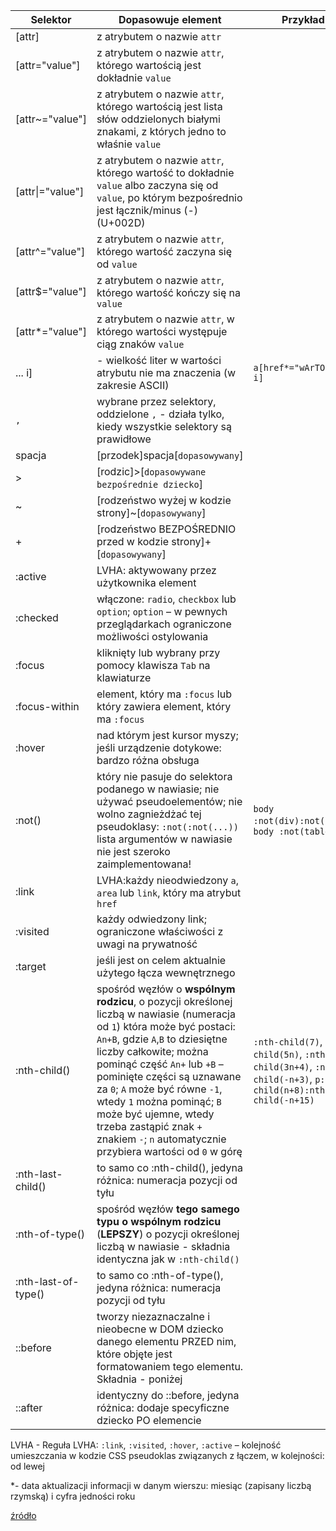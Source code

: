Selektor|Dopasowuje element|Przykład
---|---|---
[attr]|z atrybutem o nazwie `attr`
[attr="value"]|z atrybutem o nazwie `attr`, którego wartością jest dokładnie `value`
[attr~="value"]|z atrybutem o nazwie `attr`, którego wartością jest lista słów oddzielonych białymi znakami, z których jedno to właśnie `value`
[attr\|="value"]|z atrybutem o nazwie `attr`, którego wartość to dokładnie `value` albo zaczyna się od `value`, po którym bezpośrednio jest łącznik/minus (-) (U+002D)
[attr^="value"]|z atrybutem o nazwie `attr`, którego wartość zaczyna się od `value`
[attr$="value"]|z atrybutem o nazwie `attr`, którego wartość kończy się na `value`
[attr*="value"]|z atrybutem o nazwie `attr`, w którego wartości występuje ciąg znaków `value`
... i]|- wielkość liter w wartości atrybutu nie ma znaczenia (w zakresie ASCII)|`a[href*="wArTOsc" i]`
`,`|wybrane przez selektory, oddzielone `,` - działa tylko, kiedy wszystkie selektory są prawidłowe
spacja|[przodek]spacja[`dopasowywany`]
\>|[rodzic]>[`dopasowywane bezpośrednie dziecko`]
~|[rodzeństwo wyżej w kodzie strony]~[`dopasowywany`]
+|[rodzeństwo BEZPOŚREDNIO przed w kodzie strony]+[`dopasowywany`]
:active|LVHA: aktywowany przez użytkownika element
:checked|włączone: `radio`, `checkbox` lub `option`; `option` – w pewnych przeglądarkach ograniczone możliwości ostylowania
:focus|kliknięty lub wybrany przy pomocy klawisza `Tab` na klawiaturze
:focus-within|element, który ma `:focus` lub który zawiera element, który ma `:focus`
:hover|nad którym jest kursor myszy; jeśli urządzenie dotykowe: bardzo różna obsługa
:not()|który nie pasuje do selektora podanego w nawiasie; nie używać pseudoelementów; nie wolno zagnieżdżać tej pseudoklasy: `:not(:not(...))` lista argumentów w nawiasie nie jest szeroko zaimplementowana!|`body :not(div):not(span)`, `body :not(table) a`
:link|LVHA:każdy nieodwiedzony `a`, `area` lub `link`, który ma atrybut `href`
:visited|każdy odwiedzony link; ograniczone właściwości z uwagi na prywatność
:target|jeśli jest on celem aktualnie użytego łącza wewnętrznego
:nth-child()|spośród węzłów o **wspólnym rodzicu**, o pozycji określonej liczbą w nawiasie (numeracja od `1`) która może być postaci: `An+B`, gdzie `A`,`B` to dziesiętne liczby całkowite; można pominąć część `An+` lub `+B` – pominięte części są uznawane za `0`; `A` może być równe `-1`, wtedy `1` można pominąć; `B` może być ujemne, wtedy trzeba zastąpić znak `+` znakiem `-`; `n` automatycznie przybiera wartości od `0` w górę|`:nth-child(7)`, `:nth-child(5n)`, `:nth-child(3n+4)`, `:nth-child(-n+3)`, `p:nth-child(n+8):nth-child(-n+15)`
:nth-last-child()|to samo co :nth-child(), jedyna różnica: numeracja pozycji od tyłu
:nth-of-type()|spośród węzłów **tego samego typu o wspólnym rodzicu** (**LEPSZY**) o pozycji określonej liczbą w nawiasie - składnia identyczna jak w `:nth-child()`
:nth-last-of-type()|to samo co :nth-of-type(), jedyna różnica: numeracja pozycji od tyłu
::before|tworzy niezaznaczalne i nieobecne w DOM dziecko danego elementu PRZED nim, które objęte jest formatowaniem tego elementu. Składnia - poniżej
::after|identyczny do ::before, jedyna różnica: dodaje specyficzne dziecko PO elemencie












LVHA - Reguła LVHA: `:link`, `:visited`, `:hover`, `:active` – kolejność umieszczania w kodzie CSS pseudoklas związanych z łączem, w kolejności: od lewej

*- data aktualizacji informacji w danym wierszu: miesiąc (zapisany liczbą rzymską) i cyfra jedności roku

[źródło](https://developer.mozilla.org/en-US/docs/Web/CSS/CSS_Selectors)

